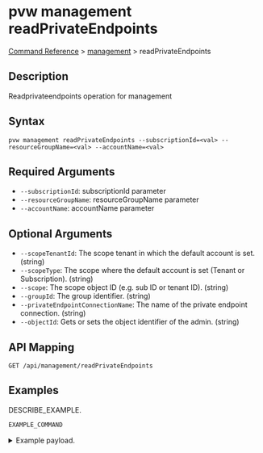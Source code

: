 # pvw management readPrivateEndpoints
[Command Reference](../../../README.md#command-reference) > [management](./main.md) > readPrivateEndpoints

## Description
Readprivateendpoints operation for management

## Syntax
```
pvw management readPrivateEndpoints --subscriptionId=<val> --resourceGroupName=<val> --accountName=<val>
```

## Required Arguments
- `--subscriptionId`: subscriptionId parameter
- `--resourceGroupName`: resourceGroupName parameter
- `--accountName`: accountName parameter

## Optional Arguments
- `--scopeTenantId`: The scope tenant in which the default account is set. (string)
- `--scopeType`: The scope where the default account is set (Tenant or Subscription). (string)
- `--scope`: The scope object ID (e.g. sub ID or tenant ID). (string)
- `--groupId`: The group identifier. (string)
- `--privateEndpointConnectionName`: The name of the private endpoint connection. (string)
- `--objectId`: Gets or sets the object identifier of the admin. (string)

## API Mapping
 >  > []()
```
GET /api/management/readPrivateEndpoints
```

## Examples
DESCRIBE_EXAMPLE.
```powershell
EXAMPLE_COMMAND
```
<details><summary>Example payload.</summary>
<p>

```json
PASTE_JSON_HERE
```
</p>
</details>